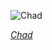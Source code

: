 
![Chad](https://www.gstatic.com/prettyearth/assets/full/1026.jpg)

*[Chad](https://www.google.com/maps/@18.431694,21.068799,15z/data=!3m1!1e3)*
